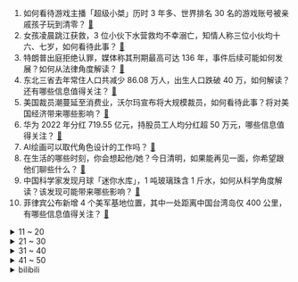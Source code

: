 1. 如何看待游戏主播「超级小桀」历时 3 年多、世界排名 30 名的游戏账号被亲戚孩子玩到清零？ [:link:](https://www.zhihu.com/question/593611861)
2. 女孩凌晨跳江获救，3 位小伙下水营救均不幸溺亡，知情人称三位小伙均十六、七岁，如何看待此事？ [:link:](https://www.zhihu.com/question/593634352)
3. 特朗普出庭拒绝认罪，媒体称其刑期最高可达 136 年，事件后续可能如何发展？如何从法律角度解读？ [:link:](https://www.zhihu.com/question/593764588)
4. 东北三省去年常住人口共减少 86.08 万人，出生人口跌破 40 万，如何解读？还有哪些信息值得关注？ [:link:](https://www.zhihu.com/question/593515343)
5. 美国裁员潮蔓延至消费业，沃尔玛宣布将大规模裁员，如何看待此事？将对美国经济带来哪些影响？ [:link:](https://www.zhihu.com/question/593613014)
6. 华为 2022 年分红 719.55 亿元，持股员工人均分红超 50 万元，哪些信息值得关注？ [:link:](https://www.zhihu.com/question/593628230)
7. AI绘画可以取代角色设计的工作吗？ [:link:](https://www.zhihu.com/question/593129244)
8. 在生活的哪些时刻，你会想起他/她？今日清明，如果能再见一面，你希望跟他们聊些什么？ [:link:](https://www.zhihu.com/question/593046890)
9. 中国科学家发现月球「迷你水库」，1 吨玻璃珠含 1 斤水，如何从科学角度解读？该发现可能带来哪些影响？ [:link:](https://www.zhihu.com/question/593552686)
10. 菲律宾公布新增 4 个美军基地位置，其中一处距离中国台湾岛仅 400 公里，有哪些信息值得关注？ [:link:](https://www.zhihu.com/question/593564009)
<details>
<summary>11 ~ 20</summary>

11. 街头霸王中「白衣隆」和「红衣肯」，出招几乎一模一样，有什么区别吗？ [:link:](https://www.zhihu.com/question/593421231)
12. 《西游记》中，孙悟空为什么一直对沙和尚那么客气？ [:link:](https://www.zhihu.com/question/31273393)
13. 财政部原部长发长文谈财税改革，表示应「尽快开展房地产税试点」，透露出哪些信息？房地产税将如何影响市场？ [:link:](https://www.zhihu.com/question/593460052)
14. 女子身绑 14 瓶茅台入境「无申报通道」被海关截查，如何看待此事？这一行为将会受到哪些惩罚？ [:link:](https://www.zhihu.com/question/593568473)
15. 杭州悬赏 100 万出点子摆脱美食荒漠，组织制定杭帮菜标准，将带来哪些影响？你喜欢哪些杭州美食？ [:link:](https://www.zhihu.com/question/593552891)
16. 刚挖出来的煤，为什么要用水洗？ [:link:](https://www.zhihu.com/question/592820484)
17. 女明星遭人用隐私视频勒索，张继科为何是「证人」而不是「被告人」？如何从法律角度解读？ [:link:](https://www.zhihu.com/question/593555466)
18. 如何看待 2023 年 4 月新海诚动画《铃芽之旅》在华票房超《你的名字》，成为日本动画在华票房冠军？ [:link:](https://www.zhihu.com/question/593566524)
19. 教育部等五部门发文，到 2025 年，优化调整高校 20% 左右学科专业布点，将带来哪些影响？ [:link:](https://www.zhihu.com/question/593628865)
20. 特朗普被正式拘捕，有哪些信息值得关注？ [:link:](https://www.zhihu.com/question/593740347)
</details>
<details>
<summary>21 ~ 30</summary>

21. 柯洁五战五捷首次夺得名人挑战权，如何看待柯洁在本次名人战上的表现？他会重回巅峰吗？ [:link:](https://www.zhihu.com/question/593505215)
22. 2023 LPL 春季季后赛 OMG vs EDG 你更看好谁？ [:link:](https://www.zhihu.com/question/593689109)
23. 中国有哪些考古上的巨大遗憾？ [:link:](https://www.zhihu.com/question/54016848)
24. 有哪些日常可以送给男朋友的小礼物？ [:link:](https://www.zhihu.com/question/318426309)
25. 内心强大的人具有怎么样的外在表现？ [:link:](https://www.zhihu.com/question/593440091)
26. 电视剧《人生之路》改编自路遥的经典中篇小说《人生》，你认为改编得如何？是否符合你的期待？ [:link:](https://www.zhihu.com/question/590846295)
27. 一看就很温柔的女生是怎么穿搭的？ [:link:](https://www.zhihu.com/question/591637039)
28. 朋友很喜欢足球，有哪些足球相关的礼物可以送？ [:link:](https://www.zhihu.com/question/587687922)
29. 张继科声明中若有违背事实的内容，是否需要负法律责任？公众人物工作室发布的声明是否具有法律效力？ [:link:](https://www.zhihu.com/question/593560902)
30. 网络祭祀平台设置「香火排行榜」借逝者吸金，如何看待类似乱象？清明节你会选择网络祭祀吗？ [:link:](https://www.zhihu.com/question/592349010)
</details>
<details>
<summary>31 ~ 40</summary>

31. 4 月份春季有什么适合新手，又容易栽培的花卉植物？ [:link:](https://www.zhihu.com/question/592552971)
32. 如何快速低成本训练自己私有领域的的AIGC模型？ [:link:](https://www.zhihu.com/question/591858021)
33. 孩子在幼儿园阶段，你认为最应该重点培养孩子什么能力？ [:link:](https://www.zhihu.com/question/587855518)
34. 刚跑步的前两年，只跑有氧真能进步吗？ [:link:](https://www.zhihu.com/question/587953638)
35. 现在年轻人真的做到能主业副业两手抓吗？每天的时间、精力都是有限的，主业副业该怎么平衡？ [:link:](https://www.zhihu.com/question/592999820)
36. 你在带孩子去植物园前，会提前准备一些知识和孩子分享吗？ [:link:](https://www.zhihu.com/question/589885918)
37. 维金斯将在24小时内归队，请假原因为父亲病重，如何评价维金斯的回归？ [:link:](https://www.zhihu.com/question/593583280)
38. 为什么下雨天的心情格外愉快？ [:link:](https://www.zhihu.com/question/593442917)
39. 俄方称俄战地记者于圣彼得堡咖啡馆被炸身亡一事由乌克兰特工部门策划，有哪些信息值得关注？ [:link:](https://www.zhihu.com/question/593506661)
40. 较为落后的地区如何吸引和留住人才？ [:link:](https://www.zhihu.com/question/569558516)
</details>
<details>
<summary>41 ~ 50</summary>

41. 有哪些你觉得很好用的羽毛球拍推荐？ [:link:](https://www.zhihu.com/question/590640785)
42. 《原神》3.6是补一命草神还是抽妮露提升大？ [:link:](https://www.zhihu.com/question/593051177)
43. 当你去世时，是想被网络遗忘还是留下你的「数字遗产」？你会如何处理自己的数字遗产？ [:link:](https://www.zhihu.com/question/593491432)
44. 电影《铃芽之旅》中，草太对铃芽是什么感情？ [:link:](https://www.zhihu.com/question/592257228)
45. 跑步装备的预算应该把大头花在哪里？你都是怎么分配的？ [:link:](https://www.zhihu.com/question/593013956)
46. 做哪些运动可以提高身体的平衡能力？ [:link:](https://www.zhihu.com/question/587496527)
47. 马拉松是一项成本很低的运动吗？ [:link:](https://www.zhihu.com/question/592757654)
48. 未来十年（2023-2033），在国内燃油车和纯电车，谁更适合家用？ [:link:](https://www.zhihu.com/question/591759701)
49. 你开过最好开的一辆车是什么车？ [:link:](https://www.zhihu.com/question/579225456)
50. 自己平时一个人，逛街一个人吃饭一个人看电影一个人孤独吗？ [:link:](https://www.zhihu.com/question/593483296)
</details><details>
<summary>bilibili</summary>

1. 在亲自测量一场网络骂战之后，我们找到了从中脱身的方法 [:link:](//www.bilibili.com/video/BV1uM411u7tN)
2. 被告：真诚是我永远的必杀技 [:link:](//www.bilibili.com/video/BV1gg4y1G7Fx)
3. 『从头看她』1920-2020，中国女性发型的百年变迁 [:link:](//www.bilibili.com/video/BV1qm4y1r7BB)
4. 假如穿越到古代你没钱花怎么办？这条视频看完你就赚了！！ [:link:](//www.bilibili.com/video/BV15c41157Kf)
5. 【危机合约#12】全网首杀 危机等级34 再赴起源 [:link:](//www.bilibili.com/video/BV1tc41157EC)
6. 【老奇】阴差阳错 撼动世界的游戏引擎 [:link:](//www.bilibili.com/video/BV1Hk4y1q7Rz)
7. 探秘全世界最危险餐厅！1000 °C火山岩浆烤肉！到底有多好吃？ [:link:](//www.bilibili.com/video/BV1X84y1M7Wb)
8. up主，你这看了个啥？？2023年1月新番完结吐槽大总结！【泛式】 [:link:](//www.bilibili.com/video/BV1Bh411375J)
9. 《诸葛出师表》一个很狂的武侯 [:link:](//www.bilibili.com/video/BV11a4y1M7nW)
10. 最后这坑给我键盘都按废了！ [:link:](//www.bilibili.com/video/BV1vN411N73u)
<details>
<summary>11 ~ 20</summary>

11. 【烂活电竞43.5】  魏延能不能给我带带你的墨镜~ [:link:](//www.bilibili.com/video/BV1xX4y1k7oL)
12. 原来真的有人会一秒脸红.... [:link:](//www.bilibili.com/video/BV1is4y1D7Pg)
13. 成龙大哥说我的中文比他好！？ [:link:](//www.bilibili.com/video/BV1cX4y1k7Z5)
14. “烂片导演”如何拍出《流浪地球》？【寻找·郭帆】 [:link:](//www.bilibili.com/video/BV1Wa4y1M7Da)
15. 恐龙大量死亡，远古生物“幽灵蛸”登场！ [:link:](//www.bilibili.com/video/BV1ua4y1M72J)
16. 【何同学VLOG】为什么我们一期视频做了五个月... [:link:](//www.bilibili.com/video/BV12h411u7DM)
17. 被“泡面细菌”感染的韩国人被泡面支配的一生 [:link:](//www.bilibili.com/video/BV1ho4y1H7gR)
18. 鸡蛋荒席卷全球？为什么鸡蛋开始不够了 [:link:](//www.bilibili.com/video/BV1i84y1M7ZF)
19. 普通人防握手侮辱 [:link:](//www.bilibili.com/video/BV1cv4y1p7aw)
20. 《必胜客联动线下体验攻略，但是？》 [:link:](//www.bilibili.com/video/BV1cL411D7ir)
</details>
<details>
<summary>21 ~ 30</summary>

21. 【全网最详】旅美熊猫究竟有没有被虐待？官方反复辟谣没人听？ [:link:](//www.bilibili.com/video/BV1hs4y1U7gs)
22. 当家人发现你互联网上的嘴脸 [:link:](//www.bilibili.com/video/BV18o4y1H7WZ)
23. 再次出发骑行，前往青海探索三江源头，第一天独自在荒山野岭露营 [:link:](//www.bilibili.com/video/BV1ta4y1K7de)
24. 【STN快报第七季10】我用我的AK点爆你的AJ [:link:](//www.bilibili.com/video/BV1f84y1M7Dv)
25. 六年前B站全是这种视频！！ [:link:](//www.bilibili.com/video/BV1XL411X7nQ)
26. 当二次元老了 就去漫展做保洁阿姨 [:link:](//www.bilibili.com/video/BV11m4y1z7FH)
27. 一个上班族转做美食博主了 [:link:](//www.bilibili.com/video/BV1Nh411g7Yp)
28. 比海鲜袋子更贵的袋子来了！你以为你防住了话梅刺客却没防住袋子刺客！生活处处都是小细坑啊 [:link:](//www.bilibili.com/video/BV1524y1j7zR)
29. 《小陈总 - 回 归 》 [:link:](//www.bilibili.com/video/BV1rL411m7Bt)
30. 炸裂！《越狱兔》到底有多离谱？动画界最强战力？ [:link:](//www.bilibili.com/video/BV1PY4y1D7Xs)
</details>
<details>
<summary>31 ~ 40</summary>

31. 爆肝479小时！手工打造中国非遗礼裙？？ [:link:](//www.bilibili.com/video/BV1PV4y1D7L8)
32. 一个电竞女孩倔强的十五年，你所看到的惊艳，都曾被平庸历练。 [:link:](//www.bilibili.com/video/BV1Am4y1672F)
33. 【时代少年团】《光环中的少年——“乌托邦”》 [:link:](//www.bilibili.com/video/BV1qa4y1M76v)
34. “我高考山东省第三，妈妈知道后，却一点都不开心” [:link:](//www.bilibili.com/video/BV1vk4y1i7pS)
35. 去看花吧，带着家里的老顽童和小顽皮！ [:link:](//www.bilibili.com/video/BV11M4y127ij)
36. 你的自以为是，耽误的是生命 [:link:](//www.bilibili.com/video/BV1tm4y1z7ME)
37. 千颗碎片实拍魔刀千刃（下）！用科学打破梦想与现实的界限吧！ [:link:](//www.bilibili.com/video/BV1Dj411w72V)
38. 所以生命啊，它璀璨如歌!「觉醒年代」 [:link:](//www.bilibili.com/video/BV1ta4y1M7CX)
39. 关于爱这件大事儿，你可以反复向我确认 [:link:](//www.bilibili.com/video/BV1vc4115719)
40. 制裁第四年，研发经费却又破新高，华为到底在做什么？ [:link:](//www.bilibili.com/video/BV1fV4y1S78C)
</details>
<details>
<summary>41 ~ 50</summary>

41. “就知道哭，创死你！” [:link:](//www.bilibili.com/video/BV1Vg4y1G7iP)
42. 必胜客原神联合菜品，帅小伙被邀请试吃，没想到….. [:link:](//www.bilibili.com/video/BV1kL411m7WV)
43. 千万别动大学生的软肋 [:link:](//www.bilibili.com/video/BV18c41157x9)
44. 我爸说男人要浪漫！ [:link:](//www.bilibili.com/video/BV1yh41137Zn)
45. 2分钟讲完《狂飙》高启强的一生，还没看的进来看看 [:link:](//www.bilibili.com/video/BV1PT411B73G)
46. 玉麒麟真的自己办比赛了？CSGO百万奖金高校比赛来了！ [:link:](//www.bilibili.com/video/BV1fv4y1p73q)
47. 走廊清唱《すずめ feat.十明》铃芽户缔主题曲 [:link:](//www.bilibili.com/video/BV1oT411q77o)
48. 两代大帝对望！看看什么叫俄罗斯巅峰时刻！《叶卡捷琳娜》S2P8 [:link:](//www.bilibili.com/video/BV17a4y1M7DB)
49. 如果草太变成了尖叫鸡！[铃芽之旅] [:link:](//www.bilibili.com/video/BV1um4y167Ks)
50. 杀疯了 [:link:](//www.bilibili.com/video/BV1Tk4y1q7LA)
</details>
<details>
<summary>51 ~ 60</summary>

51. 荧子探店，逮捕浑元【原神必胜客联动】 [:link:](//www.bilibili.com/video/BV1pg4y1G7D4)
52. 30年前，顶级少爷开什么车？ [:link:](//www.bilibili.com/video/BV1NV4y1D7m7)
53. 怪物：你说你惹大学生干嘛，非要惹 [:link:](//www.bilibili.com/video/BV1824y1j7hB)
54. “玩家让小丑王真心微笑一次即可顺利通关。” [:link:](//www.bilibili.com/video/BV13X4y1d7GC)
55. 这些功能饮品我怀疑是以毒攻毒 [:link:](//www.bilibili.com/video/BV1jo4y1p7JX)
56. ”不疯魔，不成活“ [:link:](//www.bilibili.com/video/BV1dL411S7cK)
57. “过来点，我保证不打你” [:link:](//www.bilibili.com/video/BV1tN411N7jN)
58. 你们之中肯定有一个是叛徒！ [:link:](//www.bilibili.com/video/BV1Qm4y1z7Vf)
59. 这是什么离谱的操作啊！！【地狱级】 [:link:](//www.bilibili.com/video/BV1vN411N7St)
60. 平凡而伟大！沉浸式解说 感动1亿人史诗巨著《平凡的世界》P1 [:link:](//www.bilibili.com/video/BV1VT411B7Z5)
</details>
<details>
<summary>61 ~ 70</summary>

61. 早知如此，还玩什么吸铁石 [:link:](//www.bilibili.com/video/BV1gg4y1g7qM)
62. 折腾了48小时就为了找到这个？ [:link:](//www.bilibili.com/video/BV1Mg4y1g79o)
63. 颜值爆表的外国美女们呀！爱了爱了【国际尬聊】 [:link:](//www.bilibili.com/video/BV1cM411T7Sj)
64. 有空过来请你吃水母 [:link:](//www.bilibili.com/video/BV1hg4y1G7jN)
65. 当！日！剧！遇！上！方！言！ [:link:](//www.bilibili.com/video/BV1Bm4y1z7Yr)
66. 当北方人混入广东小县城吃饭队伍时... [:link:](//www.bilibili.com/video/BV1us4y1E7z9)
67. 谁懂！滑跪拥抱真的很绝！导演的封神动作设计再次出现，救赎感拉满！！ [:link:](//www.bilibili.com/video/BV1HN411N7Jb)
68. 全网首测！体验美国最刺激的户外活动！超级震撼！ [:link:](//www.bilibili.com/video/BV1qm4y1r7ZG)
69. 我的世界：愚人节更新，加入月球维度，有超大基地 [:link:](//www.bilibili.com/video/BV1Wc41157KD)
70. 【医学博士】如何拯救透支的肾？I 少了一个肾，你还能活多久？ [:link:](//www.bilibili.com/video/BV11a4y1M74m)
</details>
<details>
<summary>71 ~ 80</summary>

71. 外交部对坂本龙一去世表示哀悼：他为中日友好交流作出了贡献 [:link:](//www.bilibili.com/video/BV1qc41157DC)
72. 苹果嘉儿AKA马国矿工 [:link:](//www.bilibili.com/video/BV1Vm4y167zg)
73. 警 匪 对 线 早 期 视 频 [:link:](//www.bilibili.com/video/BV1c24y157FV)
74. 我的世界ERROR422重制版更阴间？！电脑死机了！ [:link:](//www.bilibili.com/video/BV13s4y1E7Lb)
75. 只有老公一个人受伤的世界达成了哈哈 [:link:](//www.bilibili.com/video/BV18j411w7KT)
76. 看看缅甸掸邦大其力什么样？这种地方会有正经工作吗？ [:link:](//www.bilibili.com/video/BV1Yc41157Hf)
77. 三星S23系列深度评测：一台机皇，两台机霸！ [:link:](//www.bilibili.com/video/BV1BL411m7so)
78. 当你爸开车时 [:link:](//www.bilibili.com/video/BV1ua4y1M7KE)
79. 别的小猫是泡澡 矮脚猫是浮潜 [:link:](//www.bilibili.com/video/BV1aM411M7SX)
80. 《 钟 离 之 旅 》 [:link:](//www.bilibili.com/video/BV14g4y1G7qN)
</details>
<details>
<summary>81 ~ 90</summary>

81. 【自制】我做了一种很新的 机 器 人！【硬核】 [:link:](//www.bilibili.com/video/BV1Uh41137Th)
82. 明天就去夜市摆摊卖这个！一定能发财！ [:link:](//www.bilibili.com/video/BV1ja4y1M7qY)
83. ChatGPT六步提问法：你若诚心发问，它会给你一篇惊艳论文！ [:link:](//www.bilibili.com/video/BV16s4y177Pz)
84. 竖屏 ｜菜鸟翻跳｜Wonder Girls《Tell me》｜五套一件换装 [:link:](//www.bilibili.com/video/BV1Wa4y1M7Ck)
85. 三大冲突，撕裂年轻人：痛苦vs矫情、真我vs假我、竞争vs安全 [:link:](//www.bilibili.com/video/BV1YV4y1S7zo)
86. 高芋芋今天在家做盒饭了 [:link:](//www.bilibili.com/video/BV1Zs4y177sH)
87. 走好，坂本龙一 [:link:](//www.bilibili.com/video/BV1Pk4y1q7MY)
88. 工地里的苍蝇小馆,腰花大肠饭馋哭隔壁饭友! [:link:](//www.bilibili.com/video/BV1Ha4y1M7r2)
89. 某宝花300块做的视频，大家帮我看值不值.... [:link:](//www.bilibili.com/video/BV1eV4y1S7iL)
90. 这台机器竟然是有生命的？ [:link:](//www.bilibili.com/video/BV1724y1j7qm)
</details>
<details>
<summary>91 ~ 100</summary>

91. 大爷卖36斤菜只要3块钱，满脸忐忑推销给过路司机：只要不烂在地里就好 [:link:](//www.bilibili.com/video/BV14T411B7n1)
92. 【超级小桀】2023年4月4日直播录像 [:link:](//www.bilibili.com/video/BV1zm4y1q7y2)
93. 《孤独摇者》 [:link:](//www.bilibili.com/video/BV1wv4y1p7bj)
94. 捡回一个月的小狗中毒，治疗费用一天上千。。。 [:link:](//www.bilibili.com/video/BV1zN411A7C6)
95. 【Inkya Impulse | インキャインパルス】Cover by Maria Marionette ft. Ike Eveland♡ NIJISANJI [:link:](//www.bilibili.com/video/BV17o4y1H7AB)
96. 复古港风演绎《FLOWER》没想到这么好听！JISOO在广东实力solo出道【小小六】 [:link:](//www.bilibili.com/video/BV1ng4y1G76W)
97. 俏皮可爱的胡堂主，嗷~~ [:link:](//www.bilibili.com/video/BV1yV4y1Q712)
98. 【天气愈报】勤劳小太阳，无情工具云 [:link:](//www.bilibili.com/video/BV1CV4y1Q7SY)
99. 新疆.早餐铁人三项 厨子探店¥？？ [:link:](//www.bilibili.com/video/BV1aM411K7S9)
100. 上帝创造你男友的过程 [:link:](//www.bilibili.com/video/BV1Gg4y1G7vQ)
</details></details>